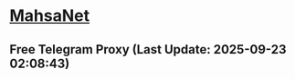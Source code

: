 
# [MahsaNet](https://t.me/mahsa_net)
## Free Telegram Proxy (Last Update: 2025-09-23 02:08:43)

    